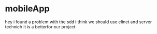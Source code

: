 # mobileApp
hey 
i found a problem with the sdd i think we should use clinet and server technich it is a betterfor our project

